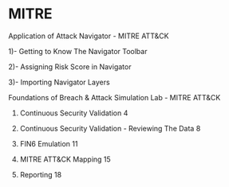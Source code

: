 # MITRE

Application of Attack Navigator - MITRE ATT&CK

1)- Getting to Know The Navigator Toolbar

2)- Assigning Risk Score in Navigator

3)- Importing Navigator Layers

Foundations of Breach & Attack Simulation Lab - MITRE ATT&CK

1) Continuous Security Validation 4
   
3) Continuous Security Validation - Reviewing The Data 8
   
5) FIN6 Emulation 11
   
7) MITRE ATT&CK Mapping 15
   
9) Reporting 18
